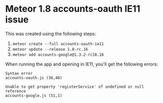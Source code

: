 # Meteor 1.8 accounts-oauth IE11 issue
This was created using the following steps:

1. `meteor create --full accounts-oauth-ie11`
2. `meteor update --release 1.8-rc.16`
3. `meteor add accounts-google@1.3.2-rc18.16`

When running the app and opening in IE11, you'll get the following errors:

```
Syntax error
accounts-oauth.js (36,40)

Unable to get property 'registerService' of undefined or null reference
accounts-google.js (51,1)
```
